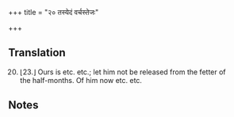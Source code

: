 +++
title = "२० तस्येदं वर्चस्तेजः"

+++
## Translation
20. ⌊23.⌋ Ours is etc. etc.; let him not be released from the fetter of  
the half-months. Of him now etc. etc.

## Notes

